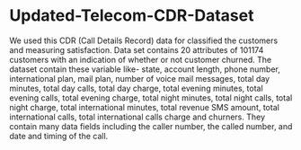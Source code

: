 # Updated-Telecom-CDR-Dataset
We used this CDR (Call Details Record) data for classified the customers and measuring satisfaction. 
Data set contains 20 attributes of 101174 customers with an indication of whether or not customer churned. 
The dataset contain these variable like- state, account length, phone number, 
international plan, mail plan, number of voice mail messages, total day minutes, total day calls, total day charge, 
total evening minutes, total evening calls, total evening charge, total night minutes, total night calls, total night charge, 
total international minutes, total revenue SMS amount, total international calls, total international calls charge and churners.
They contain many data fields including the caller number, the called number, and date and timing of the call.
